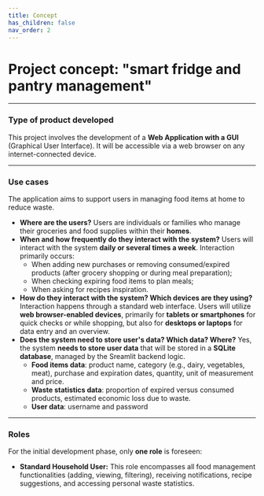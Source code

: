 ```yaml
---
title: Concept
has_children: false
nav_order: 2
---
```


# Project concept: "smart fridge and pantry management"

---

### Type of product developed

This project involves the development of a **Web Application with a GUI** (Graphical User Interface). It will be accessible via a web browser on any internet-connected device.

---

### Use cases

The application aims to support users in managing food items at home to reduce waste.

* **Where are the users?** Users are individuals or families who manage their groceries and food supplies within their **homes**.
* **When and how frequently do they interact with the system?** Users will interact with the system **daily or several times a week**. Interaction primarily occurs:
    * When adding new purchases or removing consumed/expired products (after grocery shopping or during meal preparation);
    * When checking expiring food items to plan meals;
    * When asking for recipes inspiration.
* **How do they interact with the system? Which devices are they using?** Interaction happens through a standard web interface. Users will utilize **web browser-enabled devices**, primarily for **tablets or smartphones** for quick checks or while shopping,  but also for **desktops or laptops** for data entry and an overview.
* **Does the system need to store user's data? Which data? Where?** Yes, the system **needs to store user data** that will be stored in a **SQLite database**, managed by the Sreamlit backend logic.
    * **Food items data**: product name, category (e.g., dairy, vegetables, meat), purchase and expiration dates, quantity, unit of measurement and price.
    * **Waste statistics data**: proportion of expired versus consumed products, estimated economic loss due to waste.
    * **User data**: username and password
   

---

### Roles

For the initial development phase, only **one role** is foreseen:

* **Standard Household User:** This role encompasses all food management functionalities (adding, viewing, filtering), receiving notifications, recipe suggestions, and accessing personal waste statistics.
